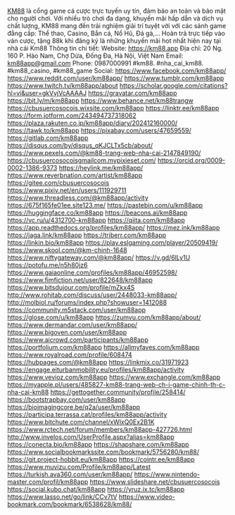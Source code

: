 <a href="https://km88.app">KM88</a> là cổng game cá cược trực tuyến uy tín, đảm bảo an toàn và bảo mật cho người chơi. Với nhiều trò chơi đa dạng, khuyến mãi hấp dẫn và dịch vụ chất lượng, KM88 mang đến trải nghiệm giải trí tuyệt vời với các sảnh game đẳng cấp: Thể thao, Casino, Bắn cá, Nổ Hũ, Đá gà,... Hoàn trả trực tiếp vào ván cược, tặng 88k khi đăng ký là những khuyến mãi hot nhất hiện nay tại nhà cái Km88
Thông tin chi tiết:
Website: <a href="https://km88.app">https://km88.app</a>
Địa chỉ: 20 Ng. 160 P. Hào Nam, Chợ Dừa, Đống Đa, Hà Nội, Việt Nam
Email: km88app@gmail.com
Phone: 0987000991
#km88. #nha_cai_km88. #km88_casino, #km88_game
Social: 
<a href="https://www.facebook.com/km88app/">https://www.facebook.com/km88app/</a>
<a href="https://www.reddit.com/user/km88app/">https://www.reddit.com/user/km88app/</a>
<a href="https://www.tumblr.com/km88app">https://www.tumblr.com/km88app</a>
<a href="https://www.twitch.tv/km88app/about">https://www.twitch.tv/km88app/about</a>
<a href="https://scholar.google.com/citations?hl=vi&user=gkVvjVcAAAAJ">https://scholar.google.com/citations?hl=vi&user=gkVvjVcAAAAJ</a>
<a href="https://gravatar.com/km88app">https://gravatar.com/km88app</a>
<a href="https://bit.ly/m/km88app">https://bit.ly/m/km88app</a>
<a href="https://www.behance.net/km88trangw">https://www.behance.net/km88trangw</a>
<a href="https://cbusuercosocois.wixsite.com/km88app">https://cbusuercosocois.wixsite.com/km88app</a>
<a href="https://linktr.ee/km88app">https://linktr.ee/km88app</a>
<a href="https://form.jotform.com/243494737318062">https://form.jotform.com/243494737318062</a>
<a href="https://plaza.rakuten.co.jp/km88app/diary/202412160000/">https://plaza.rakuten.co.jp/km88app/diary/202412160000/</a>
<a href="https://tawk.to/km88app">https://tawk.to/km88app</a>
<a href="https://pixabay.com/users/47659559/">https://pixabay.com/users/47659559/</a>
<a href="https://gitlab.com/km88app">https://gitlab.com/km88app</a>
<a href="https://disqus.com/by/disqus_qKJCLTx5cb/about/">https://disqus.com/by/disqus_qKJCLTx5cb/about/</a>
<a href="https://www.pexels.com/@km88-trang-web-nha-cai-2147849190/">https://www.pexels.com/@km88-trang-web-nha-cai-2147849190/</a>
<a href="https://cbusuercosocoisgmailcom.mypixieset.com/">https://cbusuercosocoisgmailcom.mypixieset.com/</a>
<a href="https://orcid.org/0009-0002-1386-9373">https://orcid.org/0009-0002-1386-9373</a>
<a href="https://heylink.me/km88app/">https://heylink.me/km88app/</a>
<a href="https://www.reverbnation.com/artist/km88app">https://www.reverbnation.com/artist/km88app</a>
<a href="https://gitee.com/cbusuercosocois">https://gitee.com/cbusuercosocois</a>
<a href="https://www.pixiv.net/en/users/111929711">https://www.pixiv.net/en/users/111929711</a>
<a href="https://www.threadless.com/@km88app/activity">https://www.threadless.com/@km88app/activity</a>
<a href="https://675f165fe01ee.site123.me/">https://675f165fe01ee.site123.me/</a>
<a href="https://pastebin.com/u/km88app">https://pastebin.com/u/km88app</a>
<a href="https://huggingface.co/km88app">https://huggingface.co/km88app</a>
<a href="https://beacons.ai/km88app">https://beacons.ai/km88app</a>
<a href="https://vc.ru/u/4312700-km88app">https://vc.ru/u/4312700-km88app</a>
<a href="https://qiita.com/km88app">https://qiita.com/km88app</a>
<a href="https://app.readthedocs.org/profiles/km88app/">https://app.readthedocs.org/profiles/km88app/</a>
<a href="https://mez.ink/km88app">https://mez.ink/km88app</a>
<a href="https://jaga.link/km88app">https://jaga.link/km88app</a>
<a href="https://triberr.com/km88app">https://triberr.com/km88app</a>
<a href="https://linkin.bio/km88app">https://linkin.bio/km88app</a>
<a href="https://play.eslgaming.com/player/20509419/">https://play.eslgaming.com/player/20509419/</a>
<a href="https://www.skool.com/@km-chinh-1648">https://www.skool.com/@km-chinh-1648</a>
<a href="https://www.niftygateway.com/@km88app/">https://www.niftygateway.com/@km88app/</a>
<a href="https://v.gd/6lLy1U">https://v.gd/6lLy1U</a>
<a href="https://potofu.me/n5h80jz6">https://potofu.me/n5h80jz6</a>
<a href="https://www.gaiaonline.com/profiles/km88app/46952598/">https://www.gaiaonline.com/profiles/km88app/46952598/</a>
<a href="https://www.fimfiction.net/user/822648/km88app">https://www.fimfiction.net/user/822648/km88app</a>
<a href="https://www.bitsdujour.com/profile/mZkx4S">https://www.bitsdujour.com/profile/mZkx4S</a>
<a href="http://www.rohitab.com/discuss/user/2448033-km88app/">http://www.rohitab.com/discuss/user/2448033-km88app/</a>
<a href="http://molbiol.ru/forums/index.php?showuser=1412088">http://molbiol.ru/forums/index.php?showuser=1412088</a>
<a href="https://community.m5stack.com/user/km88app">https://community.m5stack.com/user/km88app</a>
<a href="https://glose.com/u/km88app">https://glose.com/u/km88app</a>
<a href="https://zumvu.com/km88app/about/">https://zumvu.com/km88app/about/</a>
<a href="https://www.dermandar.com/user/km88app/">https://www.dermandar.com/user/km88app/</a>
<a href="https://www.bigoven.com/user/km88app">https://www.bigoven.com/user/km88app</a>
<a href="https://www.aicrowd.com/participants/km88app">https://www.aicrowd.com/participants/km88app</a>
<a href="https://portfolium.com/km88app">https://portfolium.com/km88app</a>
<a href="https://allmyfaves.com/km88app">https://allmyfaves.com/km88app</a>
<a href="https://www.royalroad.com/profile/608474">https://www.royalroad.com/profile/608474</a>
<a href="https://hubpages.com/@km88app">https://hubpages.com/@km88app</a>
<a href="https://linkmix.co/31971923">https://linkmix.co/31971923</a>
<a href="https://engage.eiturbanmobility.eu/profiles/km88app/activity">https://engage.eiturbanmobility.eu/profiles/km88app/activity</a>
<a href="https://www.vevioz.com/km88app">https://www.vevioz.com/km88app</a>
<a href="https://www.exchangle.com/km88app">https://www.exchangle.com/km88app</a>
<a href="https://myapple.pl/users/485827-km88-trang-web-ch-i-game-chinh-th-c-nha-cai-km88">https://myapple.pl/users/485827-km88-trang-web-ch-i-game-chinh-th-c-nha-cai-km88</a>
<a href="https://gettogether.community/profile/258414/">https://gettogether.community/profile/258414/</a>
<a href="https://bootstrapbay.com/user/km88app">https://bootstrapbay.com/user/km88app</a>
<a href="https://bioimagingcore.be/q2a/user/km88app">https://bioimagingcore.be/q2a/user/km88app</a>
<a href="https://participa.terrassa.cat/profiles/km88app/activity">https://participa.terrassa.cat/profiles/km88app/activity</a>
<a href="https://www.bitchute.com/channel/xWlxQ0Ex2B1K">https://www.bitchute.com/channel/xWlxQ0Ex2B1K</a>
<a href="https://www.rctech.net/forum/members/km88app-427726.html">https://www.rctech.net/forum/members/km88app-427726.html</a>
<a href="http://www.invelos.com/UserProfile.aspx?alias=km88app">http://www.invelos.com/UserProfile.aspx?alias=km88app</a>
<a href="https://conecta.bio/km88app">https://conecta.bio/km88app</a>
<a href="https://shapshare.com/km88app">https://shapshare.com/km88app</a>
<a href="https://www.socialbookmarkssite.com/bookmark/5756280/km88/">https://www.socialbookmarkssite.com/bookmark/5756280/km88/</a>
<a href="https://git.project-hobbit.eu/km88app">https://git.project-hobbit.eu/km88app</a>
<a href="https://cointr.ee/km88app">https://cointr.ee/km88app</a>
<a href="https://www.muvizu.com/Profile/km88app/Latest">https://www.muvizu.com/Profile/km88app/Latest</a>
<a href="https://turkish.ava360.com/user/km88app/">https://turkish.ava360.com/user/km88app/</a>
<a href="https://www.nintendo-master.com/profil/km88app">https://www.nintendo-master.com/profil/km88app</a>
<a href="https://www.slideshare.net/cbusuercosocois">https://www.slideshare.net/cbusuercosocois</a>
<a href="https://social.kubo.chat/km88app">https://social.kubo.chat/km88app</a>
<a href="https://yruz.ix.tc/km88app">https://yruz.ix.tc/km88app</a>
<a href="https://www.lasso.net/go/link/CCv7tV">https://www.lasso.net/go/link/CCv7tV</a>
<a href="https://www.video-bookmark.com/bookmark/6538628/km88/">https://www.video-bookmark.com/bookmark/6538628/km88/</a>
